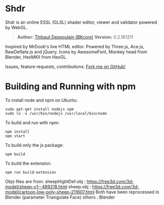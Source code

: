 Shdr
====

Shdr is an online ESSL (GLSL) shader editor, viewer and validator powered by WebGL.

> **Author:** [Thibaut Despoulain (BKcore)](http://bkcore.com)
> **Version:** 0.2.161211

Inspired by MrDoob's live HTML editor.
Powered by Three.js, Ace.js, RawDeflate.js and jQuery.
Icons by AwesomeFont, Monkey head from Blender, HexMKII from HexGL.

Issues, feature requests, contributions:
[Fork me on GitHub!](https://github.com/BKcore/Shdr)

# Building and Running with npm
To install node and npm on Ubuntu:
```
sudo apt-get install nodejs npm
sudo ln -s /usr/bin/nodejs /usr/local/bin/node
```
To build and run with npm:
```
npm install
npm start
```
To build only the js package:
```
npm build
```
To build the extension:
```
npm run build-extension
```

Objs files are from:
sheepHightDef.obj : https://free3d.com/3d-model/sheep-v1--489218.html 
sheep.obj : https://free3d.com/3d-model/cartoon-low-poly-sheep-211607.html
Both have been reprocessed in Blender (parameter Triangulate Face)
others : Blender

